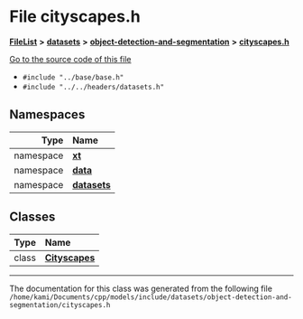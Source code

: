 

# File cityscapes.h



[**FileList**](files.md) **>** [**datasets**](dir_29ff4802398ba4a572b958e731c7adb4.md) **>** [**object-detection-and-segmentation**](dir_6e95aff3cb8ce7a70a5f1e2f7dd69202.md) **>** [**cityscapes.h**](cityscapes_8h.md)

[Go to the source code of this file](cityscapes_8h_source.md)



* `#include "../base/base.h"`
* `#include "../../headers/datasets.h"`













## Namespaces

| Type | Name |
| ---: | :--- |
| namespace | [**xt**](namespacext.md) <br> |
| namespace | [**data**](namespacext_1_1data.md) <br> |
| namespace | [**datasets**](namespacext_1_1data_1_1datasets.md) <br> |


## Classes

| Type | Name |
| ---: | :--- |
| class | [**Cityscapes**](classxt_1_1data_1_1datasets_1_1Cityscapes.md) <br> |



















































------------------------------
The documentation for this class was generated from the following file `/home/kami/Documents/cpp/models/include/datasets/object-detection-and-segmentation/cityscapes.h`

